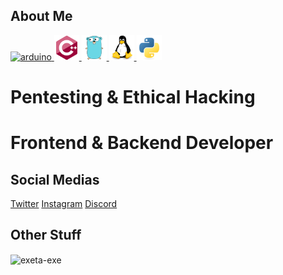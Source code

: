 ## About Me

<p align="left"> <a href="https://www.arduino.cc/" target="_blank"> <img src="https://cdn.worldvectorlogo.com/logos/arduino-1.svg" alt="arduino" width="40" height="40"/> </a> <a href="https://www.w3schools.com/cpp/" target="_blank"> <img src="https://raw.githubusercontent.com/devicons/devicon/master/icons/cplusplus/cplusplus-original.svg" alt="cplusplus" width="40" height="40"/> </a> <a href="https://golang.org" target="_blank"> <img src="https://raw.githubusercontent.com/devicons/devicon/master/icons/go/go-original.svg" alt="go" width="40" height="40"/> </a> <a href="https://www.linux.org/" target="_blank"> <img src="https://raw.githubusercontent.com/devicons/devicon/master/icons/linux/linux-original.svg" alt="linux" width="40" height="40"/> </a> <a href="https://www.python.org" target="_blank"> <img src="https://raw.githubusercontent.com/devicons/devicon/master/icons/python/python-original.svg" alt="python" width="40" height="40"/> </a> </p>

# Pentesting & Ethical Hacking
# Frontend & Backend Developer

## Social Medias

[Twitter](https://twitter.com/NobazH)
[Instagram](instagram.com/exeta.exe)
[Discord](https://discord.com/users/396420472595808263)

## Other Stuff

<p><img align="center" src="https://github-readme-stats.vercel.app/api/top-langs?username=exeta-exe&show_icons=true&locale=en&layout=compact" alt="exeta-exe" /></p>
